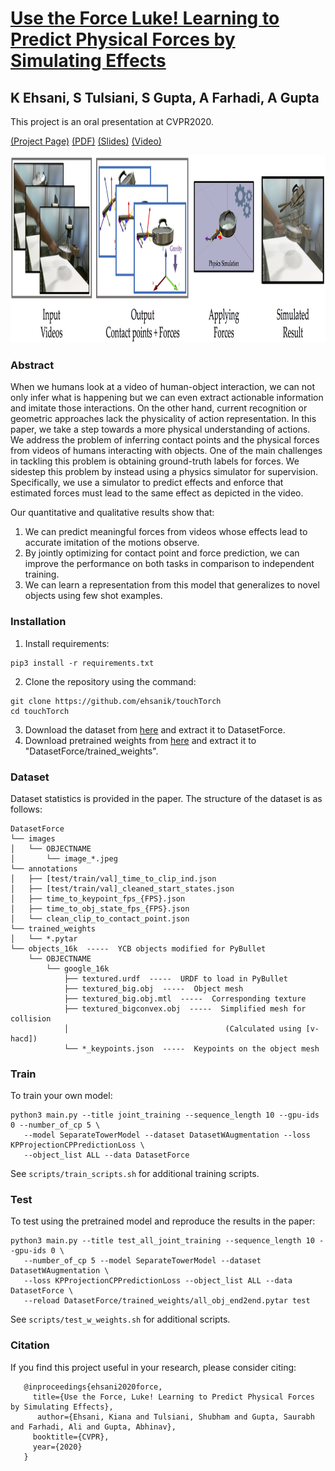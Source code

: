 # [Use the Force Luke! Learning to Predict Physical Forces by Simulating Effects](https://arxiv.org/pdf/2003.12045.pdf)
## K Ehsani, S Tulsiani, S Gupta, A Farhadi, A Gupta
This project is an oral presentation at CVPR2020.

[(Project Page)](https://ehsanik.github.io/forcecvpr2020/) [(PDF)](https://arxiv.org/pdf/2003.12045.pdf) [(Slides)](https://github.com/ehsanik/forcecvpr2020/blob/master/img/3095-talk.pdf) [(Video)](https://ehsanik.github.io/forcecvpr2020/#slide_video)

<center><img src="figs/teaser_force.jpg" height="300px" ></center>

### Abstract

When we humans look at a video of human-object interaction, we can not only infer what is happening but we can even extract actionable information and imitate those interactions. On the other hand, current recognition or geometric approaches lack the physicality of action representation. In this paper, we take a step towards a more physical understanding of actions. We address the problem of inferring contact points and the physical forces from videos of humans interacting with objects. One of the main challenges in tackling this problem is obtaining ground-truth labels for forces. We sidestep this problem by instead using a physics simulator for supervision. Specifically, we use a simulator to predict effects and enforce that estimated forces must lead to the same effect as depicted in the video.

Our quantitative and qualitative results show that:
<ol>
    <li>We can predict meaningful forces from videos whose effects lead to accurate imitation of the motions observe.</li>
    <li>By jointly optimizing for contact point and force prediction, we can improve the performance on both tasks in comparison to independent training. </li>
    <li>We can learn a representation from this model that generalizes to novel objects using few shot examples. </li>
</ol>



### Installation
1. Install requirements:

```
pip3 install -r requirements.txt
```

2. Clone the repository using the command:

```
git clone https://github.com/ehsanik/touchTorch
cd touchTorch
```

3. Download the dataset from [here](https://drive.google.com/file/d/11HxjPTHqjLncMSxOg7ERZWRzPNKst4Su/view?usp=sharing) and extract it to DatasetForce.
4. Download pretrained weights from [here](https://drive.google.com/file/d/149s4eUJn9owuXSm0Y5_5ffX5bGOCXTeh/view?usp=sharing) and extract it to "DatasetForce/trained_weights". 


### Dataset

Dataset statistics is provided in the paper. The structure of the dataset is as follows:

```
DatasetForce
└── images
│   └── OBJECTNAME
│       └── image_*.jpeg
└── annotations
│   ├── [test/train/val]_time_to_clip_ind.json
│   ├── [test/train/val]_cleaned_start_states.json
│   ├── time_to_keypoint_fps_{FPS}.json
│   ├── time_to_obj_state_fps_{FPS}.json
│   └── clean_clip_to_contact_point.json
└── trained_weights
│   └── *.pytar
└── objects_16k  -----  YCB objects modified for PyBullet
    └── OBJECTNAME
        └── google_16k
            ├── textured.urdf  -----  URDF to load in PyBullet
            ├── textured_big.obj  -----  Object mesh
            ├── textured_big.obj.mtl  -----  Corresponding texture
            ├── textured_bigconvex.obj  -----  Simplified mesh for collision 
            │                                   (Calculated using [v-hacd])
            └── *_keypoints.json  -----  Keypoints on the object mesh
```
### Train

To train your own model:

```
python3 main.py --title joint_training --sequence_length 10 --gpu-ids 0 --number_of_cp 5 \
   --model SeparateTowerModel --dataset DatasetWAugmentation --loss KPProjectionCPPredictionLoss \ 
   --object_list ALL --data DatasetForce
```

See `scripts/train_scripts.sh` for additional training scripts.

### Test

To test using the pretrained model and reproduce the results in the paper:

```
python3 main.py --title test_all_joint_training --sequence_length 10 --gpu-ids 0 \ 
   --number_of_cp 5 --model SeparateTowerModel --dataset DatasetWAugmentation \
   --loss KPProjectionCPPredictionLoss --object_list ALL --data DatasetForce \
   --reload DatasetForce/trained_weights/all_obj_end2end.pytar test
```

See `scripts/test_w_weights.sh` for additional scripts.



### Citation

If you find this project useful in your research, please consider citing:

```
   @inproceedings{ehsani2020force,
     title={Use the Force, Luke! Learning to Predict Physical Forces by Simulating Effects},
      author={Ehsani, Kiana and Tulsiani, Shubham and Gupta, Saurabh and Farhadi, Ali and Gupta, Abhinav},
     booktitle={CVPR},
     year={2020}
   }
```
